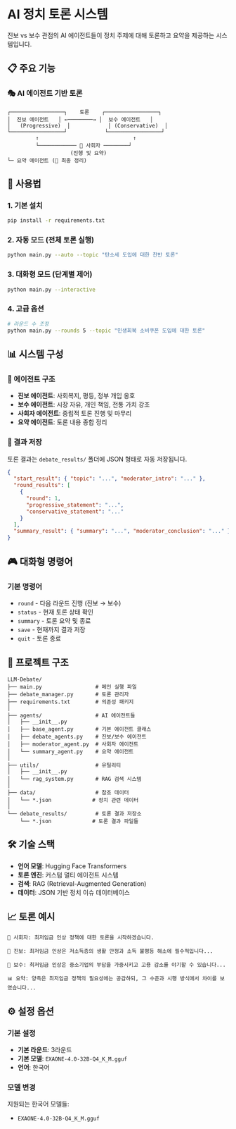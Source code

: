 # AI 정치 토론 시스템
진보 vs 보수 관점의 AI 에이전트들이 정치 주제에 대해 토론하고 요약을 제공하는 시스템입니다.

## 📋 주요 기능

### 🎭 AI 에이전트 기반 토론
```
┌─────────────────┐    토론    ┌─────────────────┐
│  진보 에이전트   │ ←────────→ │  보수 에이전트   │
│   (Progressive)  │            │ (Conservative)  │
└─────────────────┘            └─────────────────┘
         ↑                              ↑
         └──────────── 🎯 사회자 ────────┘
                    (진행 및 요약)
└─ 요약 에이전트 (📄 최종 정리)
```

## 🚀 사용법

### 1. 기본 설치
```bash
pip install -r requirements.txt
```

### 2. 자동 모드 (전체 토론 실행)
```bash
python main.py --auto --topic "탄소세 도입에 대한 찬반 토론"
```

### 3. 대화형 모드 (단계별 제어)
```bash
python main.py --interactive
```

### 4. 고급 옵션
```bash
# 라운드 수 조정
python main.py --rounds 5 --topic "민생회복 소비쿠폰 도입에 대한 토론"
```

## 📊 시스템 구성

### 🤖 에이전트 구조
- **진보 에이전트**: 사회복지, 평등, 정부 개입 옹호
- **보수 에이전트**: 시장 자유, 개인 책임, 전통 가치 강조  
- **사회자 에이전트**: 중립적 토론 진행 및 마무리
- **요약 에이전트**: 토론 내용 종합 정리

### 💾 결과 저장
토론 결과는 `debate_results/` 폴더에 JSON 형태로 자동 저장됩니다.

```json
{
  "start_result": { "topic": "...", "moderator_intro": "..." },
  "round_results": [
    {
      "round": 1,
      "progressive_statement": "...",
      "conservative_statement": "..."
    }
  ],
  "summary_result": { "summary": "...", "moderator_conclusion": "..." }
}
```

## 🎮 대화형 명령어

### 기본 명령어
- `round` - 다음 라운드 진행 (진보 → 보수)
- `status` - 현재 토론 상태 확인
- `summary` - 토론 요약 및 종료
- `save` - 현재까지 결과 저장
- `quit` - 토론 종료

## 📁 프로젝트 구조

```
LLM-Debate/
├── main.py                 # 메인 실행 파일
├── debate_manager.py       # 토론 관리자
├── requirements.txt        # 의존성 패키지
│
├── agents/                 # AI 에이전트들
│   ├── __init__.py
│   ├── base_agent.py       # 기본 에이전트 클래스
│   ├── debate_agents.py    # 진보/보수 에이전트
│   ├── moderator_agent.py  # 사회자 에이전트
│   └── summary_agent.py    # 요약 에이전트
│
├── utils/                  # 유틸리티
│   ├── __init__.py
│   └── rag_system.py       # RAG 검색 시스템
│
├── data/                   # 참조 데이터
│   └── *.json             # 정치 관련 데이터
│
└── debate_results/         # 토론 결과 저장소
    └── *.json             # 토론 결과 파일들
```

## 🛠️ 기술 스택

- **언어 모델**: Hugging Face Transformers
- **토론 엔진**: 커스텀 멀티 에이전트 시스템
- **검색**: RAG (Retrieval-Augmented Generation)
- **데이터**: JSON 기반 정치 이슈 데이터베이스

## 📈 토론 예시

```
🎯 사회자: 최저임금 인상 정책에 대한 토론을 시작하겠습니다.

🔵 진보: 최저임금 인상은 저소득층의 생활 안정과 소득 불평등 해소에 필수적입니다...

🔴 보수: 최저임금 인상은 중소기업의 부담을 가중시키고 고용 감소를 야기할 수 있습니다...

📊 요약: 양측은 최저임금 정책의 필요성에는 공감하되, 그 수준과 시행 방식에서 차이를 보였습니다...
```

## ⚙️ 설정 옵션

### 기본 설정
- **기본 라운드**: 3라운드
- **기본 모델**: `EXAONE-4.0-32B-Q4_K_M.gguf`
- **언어**: 한국어

### 모델 변경
지원되는 한국어 모델들:
- `EXAONE-4.0-32B-Q4_K_M.gguf`
